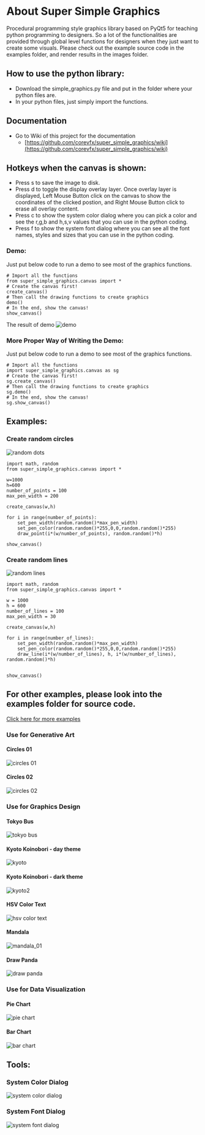 # About Super Simple Graphics
Procedural programming style graphics library based on PyQt5 for teaching python programming to designers.
So a lot of the functionalities are provided through global level functions for designers when they just want to create some visuals.
Please check out the example source code in the examples folder, and render results in the images folder.

## How to use the python library:
* Download the simple_graphics.py file and put in the folder where your python files are.
* In your python files, just simply import the functions. 

## Documentation
* Go to Wiki of this project for the documentation
  - [https://github.com/corevfx/super_simple_graphics/wiki](https://github.com/corevfx/super_simple_graphics/wiki)

## Hotkeys when the canvas is shown:
* Press s to save the image to disk.
* Press d to toggle the display overlay layer. Once overlay layer is displayed, Left Mouse Button click on the canvas to show the coordinates of the clicked postion, and Right Mouse Button click to erase all overlay content.
* Press c to show the system color dialog where you can pick a color and see the r,g,b and h,s,v values that you can use in the python coding.
* Press f to show the system font dialog where you can see all the font names, styles and sizes that you can use in the python coding.

### Demo:
Just put below code to run a demo to see most of the graphics functions.
```
# Import all the functions
from super_simple_graphics.canvas import *
# Create the canvas first!
create_canvas()
# Then call the drawing functions to create graphics
demo()
# In the end, show the canvas!
show_canvas()
```
The result of demo
![demo](images/demo.jpg)
### More Proper Way of Writing the Demo:
Just put below code to run a demo to see most of the graphics functions.
```
# Import all the functions
import super_simple_graphics.canvas as sg
# Create the canvas first!
sg.create_canvas()
# Then call the drawing functions to create graphics
sg.demo()
# In the end, show the canvas!
sg.show_canvas()
```
## Examples:
### Create random circles
![random dots](images/random_points.jpg)
```
import math, random 
from super_simple_graphics.canvas import *

w=1000
h=600
number_of_points = 100
max_pen_width = 200

create_canvas(w,h)

for i in range(number_of_points):
    set_pen_width(random.random()*max_pen_width)
    set_pen_color(random.random()*255,0,0,random.random()*255)
    draw_point(i*(w/number_of_points), random.random()*h)
    
show_canvas()

```
### Create random lines
![random lines](images/random_lines.jpg)
```
import math, random 
from super_simple_graphics.canvas import *

w = 1000
h = 600
number_of_lines = 100
max_pen_width = 30

create_canvas(w,h)

for i in range(number_of_lines):
    set_pen_width(random.random()*max_pen_width)
    set_pen_color(random.random()*255,0,0,random.random()*255)
    draw_line(i*(w/number_of_lines), h, i*(w/number_of_lines), random.random()*h)
    
    
show_canvas()

```
## For other examples, please look into the examples folder for source code.
[Click here for more examples](https://github.com/corevfx/super_simple_graphics/blob/master/examples/readme.md)

### Use for Generative Art
#### Circles 01
![circles 01](images/generative_art_circles_01.jpg)

#### Circles 02
![circles 02](images/generative_art_circles_02.jpg)

### Use for Graphics Design
#### Tokyo Bus
![tokyo bus](images/tokyo_bus.jpg)

#### Kyoto Koinobori - day theme
![kyoto](images/kyoto.jpg)

#### Kyoto Koinobori - dark theme
![kyoto2](images/kyoto2.jpg)

#### HSV Color Text
![hsv color text](images/hsv_color_text.jpg)

#### Mandala 
![mandala_01](images/mandala_design_01.jpg)

#### Draw Panda
![draw panda](images/draw_panda.jpg)

### Use for Data Visualization
#### Pie Chart
![pie chart](images/data_viz_pie_chart.jpg)

#### Bar Chart
![bar chart](images/data_viz_bar_chart.jpg)

## Tools:
### System Color Dialog
![system color dialog](images/system_color_dialog.jpg)

### System Font Dialog
![system font dialog](images/system_font_dialog.jpg)
